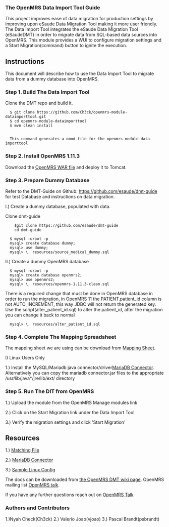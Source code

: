 ### The OpenMRS Data Import Tool Guide

This project improves ease of data migration for production settings by improving upon eSaude Data Migration Tool making it more user friendly. The Data Import Tool integrates  the eSaude Data Migration Tool (eSaudeDMT) in order to migrate data from SQL-based data sources into OpenMRS. This module provides a WUI to configure migration settings and a Start Migration(command) button to ignite the execution. 

## Instructions

This document will describe how to use the Data Import Tool to migrate data from a dummy database into OpenMRS.

### Step 1. Build The Data Import Tool

Clone the DMT repo and build it.

````
  $ git clone https://github.com/Ch3ck/openmrs-module-dataimporttool.git
  $ cd openmrs-module-dataimporttool
  $ mvn clean install

  
  This command generates a omod file for the openmrs-module-data-importtool 
````

### Step 2. Install OpenMRS 1.11.3

Download the [OpenMRS WAR file](http://sourceforge.net/projects/openmrs/files/releases/OpenMRS_Platform_1.11.3/openmrs.war/download) and deploy it to Tomcat.

### Step 3. Prepare Dummy Database

Refer to the DMT-Guide on Github: https://github.com/esaude/dmt-guide
for test Database and instructions on data migration.

I.) Create a dummy database, populated with data.

Clone dmt-guide
````
	$git clone https://github.com/esaude/dmt-guide
	cd dmt-guide
````

````
  $ mysql -uroot -p
  mysql> create database dummy;
  mysql> use dummy;
  mysql> \. resources/source_medical_dummy.sql
````

II.) Create a dummy OpenMRS database

````
  $ mysql -uroot -p
  mysql> create database openmrs2;
  mysql> use openmrs2;
  mysql> \. resources/openmrs-1.11.3-clean.sql
````
There is a required change that must be done in OpenMRS database in order to run the migration, in OpenMRS 11 the PATIENT.patient_id column is not AUTO_INCREMENT, this way JDBC will not return the generated key. 
Use the script(alter_patient_id.sql) to alter the patient_id, after the migration you can change it back to normal

````
  mysql> \. resources/alter_patient_id.sql
````

### Step 4. Complete The Mapping Spreadsheet

The mapping sheet we are using can be download from [Mapping Sheet](https://github.com/esaude/dmt-guide/blob/master/resources/dummy-data-mapping_version.xls).


I) Linux Users Only

 1.) Install the MySQL/Mariadb java connector/driver[MariaDB Connector](https://code.mariadb.com/connectors/java/).
      Alternatively you can copy the mariadb connector.jar files to the appropriate /usr/lib/java*/jre/lib/ext/ directory


### Step 5. Run The DIT from OpenMRS 

1.) Upload the module from the OpenMRS Manage modules link

2.) Click on the Start Migration link under the Data Import Tool

3.) Verify the migration settings and click 'Start Migration'


## Resources

1.) [Matching File](https://github.com/esaude/dmt-guide/blob/master/resources/dummy-data-mapping_version.xls)

2.) [MariaDB Connector](https://code.mariadb.com/connectors/java/)

3.) [Sample Linux Config](https://github.com/esaude/dmt-guide/tree/master/resources/config.xml)

The docs can be downloaded from [the OpenMRS DMT wiki page](https://wiki.openmrs.org/pages/viewpageattachments.action?pageId=80379983).
OpenMRS mailing list [OpenMRS talk](https://talk.openmrs.org).

If you have any further questions reach out on [OpenMRS Talk](https://talk.openmrs.org)


### Authors and Contributors

1.)Nyah Check(Ch3ck)
2.) Valerio Joao(vjoao)
3.) Pascal Brandt(psbrandt) 
